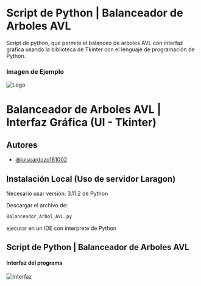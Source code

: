 
# Script de Python | Balanceador de Arboles AVL

Script de python, que permite el balanceo de arboles AVL con interfaz grafica usando la biblioteca de Tkinter con el lenguaje de programación de Python.

### Imagen de Ejemplo
![Logo](https://runestone.academy/ns/books/published/pythoned/_images/rightrotate1.png)

#  Balanceador de Arboles AVL | Interfaz Gráfica (UI - Tkinter)
## Autores

- [@luiscardozo161002](https://github.com/luiscardozo161002/)



## Instalación Local (Uso de servidor Laragon)

Necesario usar versión: 3.11.2 de Python 

Descargar el archivo de:
```bash
Balanceador_Arbol_AVL.py 
```
ejecutar en un IDE con interprete de Python


 
## Script de Python | Balanceador de Arboles AVL

#### Interfaz del programa
![Interfaz](https://i.ibb.co/fYWDrMt/Captura-de-pantalla-2024-02-05-150417.png)
